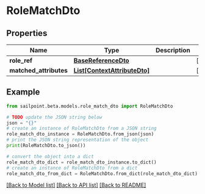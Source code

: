 # RoleMatchDto


## Properties

Name | Type | Description | Notes
------------ | ------------- | ------------- | -------------
**role_ref** | [**BaseReferenceDto**](BaseReferenceDto.md) |  | [optional] 
**matched_attributes** | [**List[ContextAttributeDto]**](ContextAttributeDto.md) |  | [optional] 

## Example

```python
from sailpoint.beta.models.role_match_dto import RoleMatchDto

# TODO update the JSON string below
json = "{}"
# create an instance of RoleMatchDto from a JSON string
role_match_dto_instance = RoleMatchDto.from_json(json)
# print the JSON string representation of the object
print(RoleMatchDto.to_json())

# convert the object into a dict
role_match_dto_dict = role_match_dto_instance.to_dict()
# create an instance of RoleMatchDto from a dict
role_match_dto_from_dict = RoleMatchDto.from_dict(role_match_dto_dict)
```
[[Back to Model list]](../README.md#documentation-for-models) [[Back to API list]](../README.md#documentation-for-api-endpoints) [[Back to README]](../README.md)


